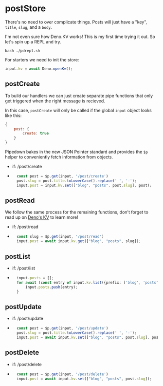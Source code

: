 # postStore
There's no need to over complicate things. Posts will just have a "key", `title`, `slug`, and a `body`.

I'm not even sure how Deno.KV works! This is my first time trying it out. So let's spin up a REPL and try.

`bash ./pdrepl.sh`

For starters we need to init the store:
```ts
input.kv = await Deno.openKv();
```

## postCreate
To build our handlers we can just create separate pipe functions that only get triggered when the right message is recieved. 

In this case, `postCreate` will only be called if the global `input` object looks like this:

```js
{
    post: {
        create: true
    }
}
```

Pipedown bakes in the new JSON Pointer standard and provides the `$p` helper to conveniently fetch information from objects.

- if: /post/create
- ```ts
    const post = $p.get(input, '/post/create')
    post.slug = post.title.toLowerCase().replace(' ', '-');
    input.post = input.kv.set(["blog", "posts", post.slug], post);
    ```

## postRead
We follow the same process for the remaining functions, don't forget to read up on [Deno's KV](https://deno.land/api@v1.42.4?s=Deno.Kv&unstable=) to learn more!
- if: /post/read
- ```ts
    const slug = $p.get(input, '/post/read')
    input.post = await input.kv.get(["blog", "posts", slug]);
    ```

## postList
- if: /post/list
- ```ts
    input.posts = [];
    for await (const entry of input.kv.list({prefix: ['blog', 'posts']})){
        input.posts.push(entry);
    }
    ```

## postUpdate
- if: /post/update
- ```ts
    const post = $p.get(input, '/post/update')
    post.slug = post.title.toLowerCase().replace(' ', '-');
    input.post = await input.kv.set(["blog", "posts", post.slug], post);
    ```

## postDelete
- if: /post/delete
- ```ts
    const post = $p.get(input, '/post/delete')
    input.post = await input.kv.set(["blog", "posts", post.slug]);
    ```